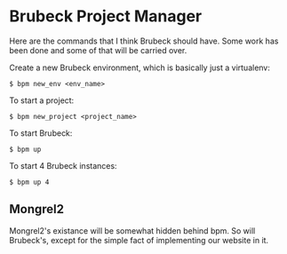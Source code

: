 # Brubeck Project Manager

Here are the commands that I think Brubeck should have. Some work has been done
and some of that will be carried over.

Create a new Brubeck environment, which is basically just a virtualenv:

    $ bpm new_env <env_name>

To start a project: 

    $ bpm new_project <project_name>
    
To start Brubeck:

    $ bpm up
    
To start 4 Brubeck instances:

    $ bpm up 4
    
    
## Mongrel2

Mongrel2's existance will be somewhat hidden behind bpm. So will Brubeck's,
except for the simple fact of implementing our website in it.
